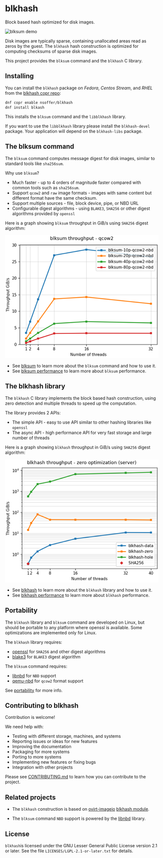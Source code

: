 <!--
SPDX-FileCopyrightText: Red Hat Inc
SPDX-License-Identifier: LGPL-2.1-or-later
-->

# blkhash

Block based hash optimized for disk images.

![blksum demo](https://i.imgur.com/FXifrxt.gif)

Disk images are typically sparse, containing unallocated areas read as
zeros by the guest. The `blkhash` hash construction is optimized for
computing checksums of sparse disk images.

This project provides the `blksum` command and the `blkhash` C library.

## Installing

You can install the `blkhash` package on *Fedora*, *Centos Stream*, and
*RHEL* from the
[blkhash copr repo](https://copr.fedorainfracloud.org/coprs/nsoffer/blkhash/):

    dnf copr enable nsoffer/blkhash
    dnf install blkash

This installs the `blksum` command and the `libblkhash` library.

If you want to use the `libblkhash` library please install the
`blkhash-devel` package. Your application will depend on the
`blkhash-libs` package.

## The blksum command

The `blksum` command computes message digest for disk images, similar to
standard tools like `sha256sum`.

Why use `blksum`?

- Much faster - up to 4 orders of magnitude faster compared with common
  tools such as `sha256sum`.
- Support `qcow2` and `raw` image formats - images with same content
  but different format have the same checksum.
- Support multiple sources - file, block device, pipe, or NBD URL
- Configurable digest algorithms - using `BLAKE3`, `SHA256` or other
  digest algorithms provided by `openssl`

Here is a graph showing `blksum` throughput in GiB/s using `SHA256`
digest algorithm:

![blksum performance](media/blksum-qcow2.png)

- See [blksum](docs/blksum.md) to learn more about the `blksum`
  command and how to use it.
- See [blksum performance](docs/blksum-performance.md) to learn more
  about `blksum` performance.

## The blkhash library

The `blkhash` C library implements the block based hash construction, using
zero detection and multiple threads to speed up the computation.

The library provides 2 APIs:

- The simple API - easy to use API similar to other hashing libraries
  like `openssl`
- The async API - high performance API for very fast storage and large
  number of threads

Here is a graph showing `blkhash` throughput in GiB/s using `SHA256`
digest algorithm:

![blkhash performance](media/zero-optimization.png)

- See [blkhash](docs/blkhash.md) to learn more about the `blkhash`
  library and how to use it.
- See [blkhash performance](docs/blkhash-performance.md) to learn more
  about `blkhash` performance.

## Portability

The `blkhash` library and `blksum` command are developed on Linux, but
should be portable to any platform where openssl is available. Some
optimizations are implemented only for Linux.

The `blkhash` library requires:
- [openssl](https://www.openssl.org/) for `SHA256` and other digest
  algorithms
- [blake3](https://github.com/BLAKE3-team/BLAKE3/) for `BLAKE3` digest
algorithm

The `blksum` command requires:
- [libnbd](https://libguestfs.org/libnbd.3.html) for `NBD` support
- [qemu-nbd](https://www.qemu.org/docs/master/tools/qemu-nbd.html) for
`qcow2` format support

See [portability](docs/portability.md) for more info.

## Contributing to blkhash

Contribution is welcome!

We need help with:

- Testing with different storage, machines, and systems
- Reporting issues or ideas for new features
- Improving the documentation
- Packaging for more systems
- Porting to more systems
- Implementing new features or fixing bugs
- Integration with other projects

Please see [CONTRIBUTING.md](CONTRIBUTING.md) to learn how you can
contribute to the project.

## Related projects

- The `blkhash` construction is based on
  [ovirt-imageio](https://github.com/oVirt/ovirt-imageio)
  [blkhash module](https://github.com/oVirt/ovirt-imageio/blob/master/ovirt_imageio/_internal/blkhash.py).

- The `blksum` command `NBD` support is powered by the
  [libnbd](https://gitlab.com/nbdkit/libnbd/) library.

## License

`blkhash`is licensed under the GNU Lesser General Public License version
2.1 or later. See the file `LICENSES/LGPL-2.1-or-later.txt` for details.
